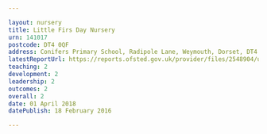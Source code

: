 ```yaml
---

layout: nursery
title: Little Firs Day Nursery
urn: 141017
postcode: DT4 0QF
address: Conifers Primary School, Radipole Lane, Weymouth, Dorset, DT4 0QF
latestReportUrl: https://reports.ofsted.gov.uk/provider/files/2548904/urn/141017.pdf
teaching: 2
development: 2
leadership: 2
outcomes: 2
overall: 2
date: 01 April 2018 
datePublish: 18 February 2016

---
```

